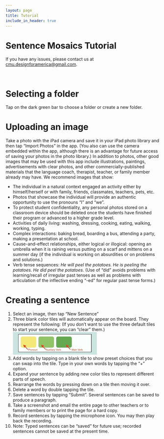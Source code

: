 ```yaml
---
layout: page
title: Tutorial
include_in_header: true
---
```


# Sentence Mosaics Tutorial
If you have any issues, please contact us at <a href="mailto: cmu.designforamerica@gmail.com">cmu.designforamerica@gmail.com</a>.

<br>

# **Selecting a folder**
Tap on the dark green bar to choose a folder or create a new folder.

# **Uploading an image**

Take a photo with the iPad camera and save it in your iPad photo library and then tap “Import Photos” in the app.  (You also can use the camera embedded within the app, although there is an advantage for future access of saving your photos in the photo library.)  In addition to photos, other good images that may be used with this app include illustrations, paintings, advertisements with clear photos, and other commercially-published materials that the language coach, therapist, teacher, or family member already may have. 
We recommend images that show:
<ul>
    <li>The individual in a natural context engaged an activity either by himself/herself or with family, friends, classmates, teachers, pets, etc. </li>
<li>Photos that showcase the individual will provide   an authentic opportunity to use the pronouns “I” and “we”.</li>
<li>To protect student confidentiality, any personal photos stored on a classroom device should be deleted once the students have finished their program or advanced to a higher grade level.</li>
<li>Activities of daily living: washing, dressing, cooking, eating, walking, working, typing.</li>
<li>Complex interactions: baking bread, boarding a bus, attending a party, making a presentation at school.</li> 
<li>Cause-and-effect relationships, either logical or illogical: opening an umbrella when it is raining versus putting on a scarf and mittens on a summer day (if the individual is working on absurdities or on problems and solutions.) </li>
<li>Verb tense sequences: <em>He will peel the potatoes. He is peeling the potatoes. He did peel the potatoes.</em> (Use of “did” avoids problems with learning/recall of irregular past tenses as well as problems with articulation of the inflective ending  “-ed” for regular past tense forms.)</li>
</ul>

# **Creating a sentence**
<ol>
    <li>Select an image, then tap “New Sentence”</li>
    <li>Three blank color tiles will automatically appear on the board. They represent the following:
        (If you don’t want to use the three default tiles to start your sentence, you can “clear” them.) </li>
        <img src = "/assets/tutorialpictures/creatingasentence.jpg" />
    <li>Add words by tapping on a blank tile to show preset choices that you can swap into the tile. Type in your own words by tapping the “+” option.</li>
    <li>Expand your sentence by adding new color tiles to represent different parts of speech.</li>
    <li>Rearrange the words by pressing down on a tile then moving it over.</li>
    <li>Delete a word by double tapping the tile.</li>
    <li>Save sentences by tapping “Submit”. Several sentences can be saved to produce a paragraph.</li>
    <li>Take a screenshot and email the entire page to other teachers or to family members or to print the page for a hard copy.</li>
    <li>Record sentences by tapping the microphone icon. You may then play back the recording.</li>
    <li>Note: Typed sentences can be “saved” for future use; recorded sentences cannot be saved at the present time.</li>
</ol>
